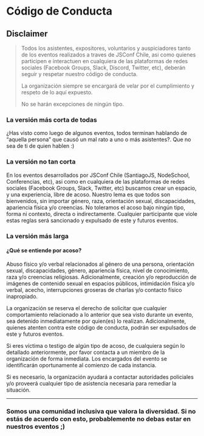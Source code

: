 # Código de Conducta

## Disclaimer

> Todos los asistentes, expositores, voluntarios y auspiciadores tanto de los eventos realizados a traves de JSConf Chile, asi como quienes participen e interactuen en cualquiera de las plataformas de redes sociales (Facebook Groups, Slack, Discord, Twitter, etc), deberán seguir y respetar nuestro código de conducta.
>
> La organización siempre se encargará de velar por el cumplimiento y respeto de lo aquí expuesto.
>
> No se harán excepciones de ningún tipo.

### La versión más corta de todas

¿Has visto como luego de algunos eventos, todos terminan hablando de “aquella persona” que causó un mal rato a uno o más asistentes?. Que no sea de ti de quien hablen :)

### La versión no tan corta

En los eventos desarrollados por JSConf Chile (SantiagoJS, NodeSchool, Conferencias, etc), asi como en cualquiera de las plataformas de redes sociales (Facebook Groups, Slack, Twitter, etc) buscamos crear un espacio, y una experiencia, libre de acoso.
Nuestro lema es que todos son bienvenidos, sin importar género, raza, orientación sexual, discapacidades, apariencia física y/o creencias.
No toleramos el acoso bajo ningún tipo, forma ni contexto, directa o indirectamente. Cualquier participante que viole estas reglas será sancionado y expulsado de este y futuros eventos.

### La versión más larga

#### ¿Qué se entiende por acoso?

Abuso físico y/o verbal relacionados al género de una persona, orientación sexual, discapacidades, género, apariencia física, nivel de conocimiento, raza y/o creencias religiosas. Adicionalmente, creación y/o reproducción de imágenes de contenido sexual en espacios públicos, intimidación física y/o verbal, acecho, interrupciones groseras de charlas y/o contacto físico inapropiado.

La organización se reserva el derecho de solicitar que cualquier comportamiento relacionado a lo anterior que sea visto durante un evento, sea detenido inmediatamente por quien(es) lo realizan. Adicionalmente, quienes atenten contra este código de conducta, podrán ser expulsados de este y futuros eventos.

Si eres víctima o testigo de algún tipo de acoso, de cualquiera según lo detallado anteriormente, por favor contacta a un miembro de la organización de forma inmediata. Los encargados del evento se identificarán oportunamente al comienzo de cada instancia.

Si es necesario, la organización ayudará a contactar autoridades policiales y/o proveerá cualquier tipo de asistencia necesaria para remediar la situación.

---

### Somos una comunidad inclusiva que valora la diversidad. Si no estás de acuerdo con esto, probablemente no debas estar en nuestros eventos ;)
